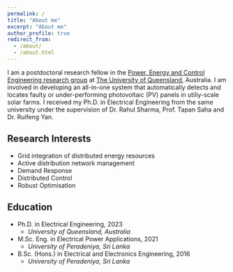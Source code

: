 ```yaml
---
permalink: /
title: "About me"
excerpt: "About me"
author_profile: true
redirect_from: 
  - /about/
  - /about.html
---
```

I am a postdoctoral research fellow in the [Power, Energy and Control Engineering research group](https://www.itee.uq.edu.au/research/power-and-energy-systems) at [The University of Queensland](https://www.uq.edu.au/), Australia. I am involved in developing an all-in-one system that automatically detects and locates faulty or under-performing photovoltaic (PV) panels in utiliy-scale solar farms. I received my Ph.D. in Electrical Engineering from the same university under the supervision of Dr. Rahul Sharma, Prof. Tapan Saha and Dr. Ruifeng Yan.


<!---

I am a final year PhD student working with [Dr. Rahul Sharma](https://researchers.uq.edu.au/researcher/2660), [Prof. Tapan Saha](https://researchers.uq.edu.au/researcher/83) and [Dr. Ruifeng Yan](https://researchers.uq.edu.au/researcher/2201) in the [Power, Energy and Control Engineering research group](https://www.itee.uq.edu.au/research/power-and-energy-systems) at The University of Queensland, Australia. My PhD project focusses on developing advanced control schemes for residential customers to effectively utilise their distributed energy resources in demand management and electricity market services. I am broadly interested in grid integration of behind-the-meter distributed energy resources, active distribution network management, demand response, distributed optimisation and robust control.

--->

## Research Interests

- Grid integration of distributed energy resources
- Active distribution network management
- Demand Response
- Distributed Control
- Robust Optimisation

## Education

* Ph.D. in Electrical Engineering, 2023
  * *University of Queensland, Australia*
* M.Sc. Eng. in Electrical Power Applications, 2021
  * *University of Peradeniya, Sri Lanka*
* B.Sc. (Hons.) in Electrical and Electronics Engineering, 2016
  * *University of Peradeniya, Sri Lanka*


